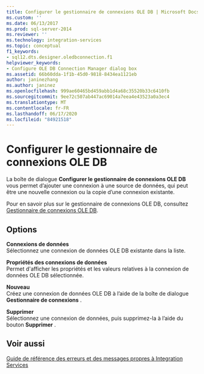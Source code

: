 ```yaml
---
title: Configurer le gestionnaire de connexions OLE DB | Microsoft Docs
ms.custom: ''
ms.date: 06/13/2017
ms.prod: sql-server-2014
ms.reviewer: ''
ms.technology: integration-services
ms.topic: conceptual
f1_keywords:
- sql12.dts.designer.oledbconnection.f1
helpviewer_keywords:
- Configure OLE DB Connection Manager dialog box
ms.assetid: 66b60dda-1f1b-45d0-9818-8434ea1121eb
author: janinezhang
ms.author: janinez
ms.openlocfilehash: 999ae60465bd459abb1d4a68c35520b33c6410fb
ms.sourcegitcommit: 9ee72c507ab447ac69014a7eea4e43523a0a3ec4
ms.translationtype: MT
ms.contentlocale: fr-FR
ms.lasthandoff: 06/17/2020
ms.locfileid: "84921518"
---
```

# <a name="configure-ole-db-connection-manager"></a>Configurer le gestionnaire de connexions OLE DB
  La boîte de dialogue **Configurer le gestionnaire de connexions OLE DB** vous permet d’ajouter une connexion à une source de données, qui peut être une nouvelle connexion ou la copie d’une connexion existante.  
  
 Pour en savoir plus sur le gestionnaire de connexions OLE DB, consultez [Gestionnaire de connexions OLE DB](connection-manager/ole-db-connection-manager.md).  
  
## <a name="options"></a>Options  
 **Connexions de données**  
 Sélectionnez une connexion de données OLE DB existante dans la liste.  
  
 **Propriétés des connexions de données**  
 Permet d'afficher les propriétés et les valeurs relatives à la connexion de données OLE DB sélectionnée.  
  
 **Nouveau**  
 Créez une connexion de données OLE DB à l’aide de la boîte de dialogue **Gestionnaire de connexions** .  
  
 **Supprimer**  
 Sélectionnez une connexion de données, puis supprimez-la à l’aide du bouton **Supprimer** .  
  
## <a name="see-also"></a>Voir aussi  
 [Guide de référence des erreurs et des messages propres à Integration Services](../../2014/integration-services/integration-services-error-and-message-reference.md)  
  
  
